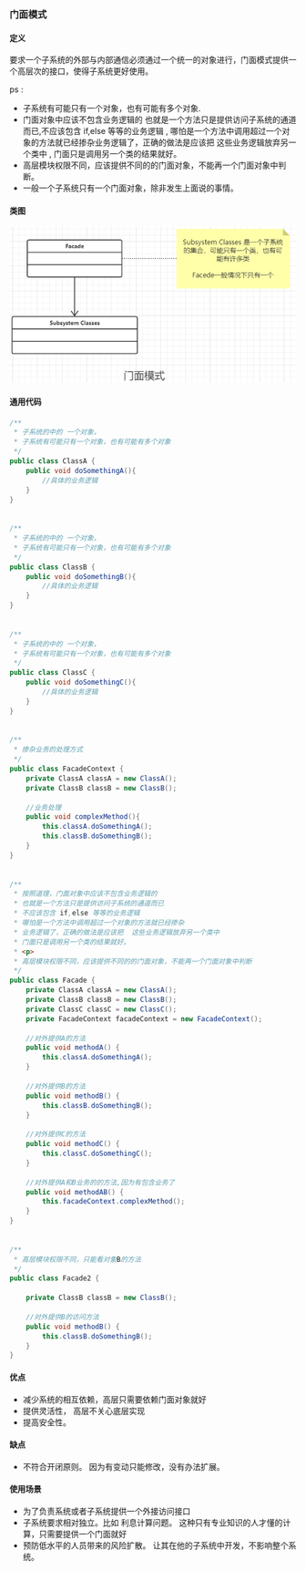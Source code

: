 ### 门面模式

#### 定义

要求一个子系统的外部与内部通信必须通过一个统一的对象进行，门面模式提供一个高层次的接口，使得子系统更好使用。

ps : 

- 子系统有可能只有一个对象，也有可能有多个对象.
- 门面对象中应该不包含业务逻辑的 也就是一个方法只是提供访问子系统的通道而已,不应该包含 if,else 等等的业务逻辑 ,  哪怕是一个方法中调用超过一个对象的方法就已经掺杂业务逻辑了，正确的做法是应该把  这些业务逻辑放弃另一个类中 , 门面只是调用另一个类的结果就好。
- 高层模块权限不同，应该提供不同的的门面对象，不能再一个门面对象中判断。
- 一般一个子系统只有一个门面对象，除非发生上面说的事情。

#### 类图

![](202012261937.png)

#### 通用代码

```java
/**
 * 子系统的中的 一个对象，
 * 子系统有可能只有一个对象，也有可能有多个对象
 */
public class ClassA {
    public void doSomethingA(){
        //具体的业务逻辑
    }
}


/**
 * 子系统的中的 一个对象，
 * 子系统有可能只有一个对象，也有可能有多个对象
 */
public class ClassB {
    public void doSomethingB(){
        //具体的业务逻辑
    }
}


/**
 * 子系统的中的 一个对象，
 * 子系统有可能只有一个对象，也有可能有多个对象
 */
public class ClassC {
    public void doSomethingC(){
        //具体的业务逻辑
    }
}


/**
 * 掺杂业务的处理方式
 */
public class FacadeContext {
    private ClassA classA = new ClassA();
    private ClassB classB = new ClassB();

    //业务处理
    public void complexMethod(){
        this.classA.doSomethingA();
        this.classB.doSomethingB();
    }
}


/**
 * 按照道理，门面对象中应该不包含业务逻辑的
 * 也就是一个方法只是提供访问子系统的通道而已
 * 不应该包含 if,else 等等的业务逻辑
 * 哪怕是一个方法中调用超过一个对象的方法就已经掺杂
 * 业务逻辑了，正确的做法是应该把  这些业务逻辑放弃另一个类中
 * 门面只是调用另一个类的结果就好。
 * <p>
 * 高层模块权限不同，应该提供不同的的门面对象，不能再一个门面对象中判断
 */
public class Facade {
    private ClassA classA = new ClassA();
    private ClassB classB = new ClassB();
    private ClassC classC = new ClassC();
    private FacadeContext facadeContext = new FacadeContext();

    //对外提供A的方法
    public void methodA() {
        this.classA.doSomethingA();
    }

    //对外提供B的方法
    public void methodB() {
        this.classB.doSomethingB();
    }

    //对外提供C的方法
    public void methodC() {
        this.classC.doSomethingC();
    }

    //对外提供A和B业务的的方法,因为有包含业务了
    public void methodAB() {
        this.facadeContext.complexMethod();
    }
}


/**
 * 高层模块权限不同，只能看对象B的方法
 */
public class Facade2 {

    private ClassB classB = new ClassB();

    //对外提供B的访问方法
    public void methodB() {
        this.classB.doSomethingB();
    }
}

```

#### 优点

- 减少系统的相互依赖，高层只需要依赖门面对象就好
- 提供灵活性， 高层不关心底层实现
- 提高安全性。

#### 缺点

- 不符合开闭原则。 因为有变动只能修改，没有办法扩展。

#### 使用场景

- 为了负责系统或者子系统提供一个外接访问接口
- 子系统要求相对独立。比如 利息计算问题。 这种只有专业知识的人才懂的计算，只需要提供一个门面就好
- 预防低水平的人员带来的风险扩散。 让其在他的子系统中开发，不影响整个系统。